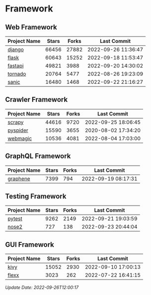 # Framework

## Web Framework
| Project Name | Stars | Forks | Last Commit |
| ------------ | ----- | ----- | ----------- |
| [django](https://github.com/django/django) | 66456 | 27882 | 2022-09-26 11:36:47 |
| [flask](https://github.com/pallets/flask) | 60643 | 15252 | 2022-09-18 11:53:47 |
| [fastapi](https://github.com/tiangolo/fastapi) | 49821 | 3988 | 2022-09-20 14:30:02 |
| [tornado](https://github.com/tornadoweb/tornado) | 20764 | 5477 | 2022-08-26 19:23:09 |
| [sanic](https://github.com/sanic-org/sanic) | 16480 | 1468 | 2022-09-22 21:16:27 |

## Crawler Framework
| Project Name | Stars | Forks | Last Commit |
| ------------ | ----- | ----- | ----------- |
| [scrapy](https://github.com/scrapy/scrapy) | 44616 | 9720 | 2022-09-25 18:06:45 |
| [pyspider](https://github.com/binux/pyspider) | 15590 | 3655 | 2020-08-02 17:34:20 |
| [webmagic](https://github.com/code4craft/webmagic) | 10536 | 4081 | 2022-08-04 17:03:00 |

## GraphQL Framework
| Project Name | Stars | Forks | Last Commit |
| ------------ | ----- | ----- | ----------- |
| [graphene](https://github.com/graphql-python/graphene) | 7399 | 794 | 2022-09-19 08:17:31 |

## Testing Framework
| Project Name | Stars | Forks | Last Commit |
| ------------ | ----- | ----- | ----------- |
| [pytest](https://github.com/pytest-dev/pytest) | 9262 | 2149 | 2022-09-21 19:03:59 |
| [nose2](https://github.com/nose-devs/nose2) | 727 | 138 | 2022-09-23 20:44:04 |

## GUI Framework
| Project Name | Stars | Forks | Last Commit |
| ------------ | ----- | ----- | ----------- |
| [kivy](https://github.com/kivy/kivy) | 15052 | 2930 | 2022-09-10 17:00:13 |
| [flexx](https://github.com/flexxui/flexx) | 3023 | 262 | 2022-07-22 16:41:15 |

*Update Date: 2022-09-26T12:00:17*